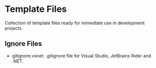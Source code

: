 # Template Files
Collection of template files ready for immediate use in development projects.

## Ignore Files

- gitignore.vsnet: .gitignore file for Visual Studio, JetBrains Rider and .NET.
